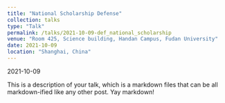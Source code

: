 ```yaml
---
title: "National Scholarship Defense"
collection: talks
type: "Talk"
permalink: /talks/2021-10-09-def_national_scholarship
venue: "Room 425, Science building, Handan Campus, Fudan University"
date: 2021-10-09
location: "Shanghai, China"
---
```


2021-10-09

This is a description of your talk, which is a markdown files that can be all markdown-ified like any other post. Yay markdown!
